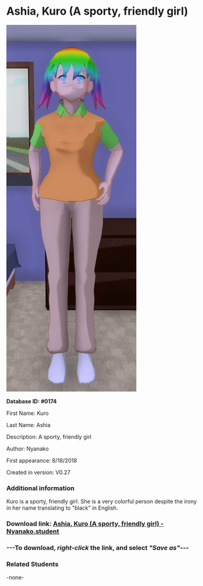 # Ashia, Kuro (A sporty, friendly girl)

<img src="../../Files/Images/Ashia, Kuro (A sporty, friendly girl).png" title="Ashia, Kuro (A sporty, friendly girl) - Nyanako">

**Database ID: #0174**

First Name: Kuro

Last Name: Ashia

Description: A sporty, friendly girl

Author: Nyanako

First appearance: 8/18/2018

Created in version: V0.27

### Additional information

Kuro is a sporty, friendly girl. She is a very colorful person despite the irony in her name translating to "black" in English.

### Download link: <a href="https://raw.githubusercontent.com/Arbiter1223/Daigaku-Gurashi-Custom-Students/master/Files/Student%20Files/Ashia%2C%20Kuro%20(A%20sporty%2C%20friendly%20girl)%20-%20Nyanako.student">Ashia, Kuro (A sporty, friendly girl) - Nyanako.student</a>

### ---**To download, _right-click_ the link, and select _"Save as"_**---

### Related Students

-none-
